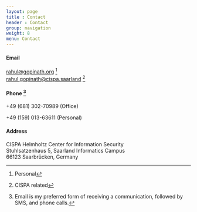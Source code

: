 ```yaml
---
layout: page
title : Contact
header : Contact
group: navigation
weight: 8
menu: Contact
---
```


#### Email
rahul@gopinath.org [^email1]  
rahul.gopinath@cispa.saarland [^email2]  

#### Phone [^1]

+49 (681) 302-70989 (Office)

+49 (159) 013-63611 (Personal)

#### Address
CISPA Helmholtz Center for Information Security<br/>
Stuhlsatzenhaus 5, Saarland Informatics Campus<br/>
66123 Saarbrücken, Germany<br/>
<p/>

[^1]: Email is my preferred form of receiving a communication, followed by SMS, and phone calls.
[^email1]: Personal
[^email2]: CISPA related
